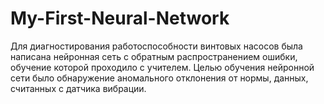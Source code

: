 # My-First-Neural-Network
Для диагностирования работоспособности винтовых насосов была написана нейронная сеть с обратным распространением ошибки, обучение которой проходило с учителем. 
Целью обучения нейронной сети было обнаружение аномального отклонения от нормы, данных, считанных с датчика вибрации. 
